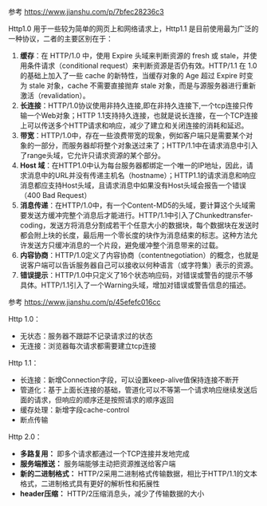 参考 https://www.jianshu.com/p/7bfec28236c3

Http1.0 用于一些较为简单的网页上和网络请求上，Http1.1 是目前使用最为广泛的一种协议，二者的主要区别在于：

1. **缓存**：在 HTTP/1.0 中，使用 Expire 头域来判断资源的 fresh 或 stale，并使用条件请求（conditional request）来判断资源是否仍有效。HTTP/1.1 在 1.0 的基础上加入了一些 cache 的新特性，当缓存对象的 Age 超过 Expire 时变为 stale 对象，cache 不需要直接抛弃 stale 对象，而是与源服务器进行重新激活（revalidation）。
2. **长连接**：HTTP/1.0协议使用非持久连接,即在非持久连接下,一个tcp连接只传输一个Web对象；HTTP 1.1支持持久连接，也就是说长连接，在一个TCP连接上可以传送多个HTTP请求和响应，减少了建立和关闭连接的消耗和延迟。
3. **带宽**：HTTP/1.0中，存在一些浪费带宽的现象，例如客户端只是需要某个对象的一部分，而服务器却将整个对象送过来了；HTTP/1.1中在请求消息中引入了range头域，它允许只请求资源的某个部分。
4. **Host 域**：在HTTP1.0中认为每台服务器都绑定一个唯一的IP地址，因此，请求消息中的URL并没有传递主机名（hostname）；HTTP1.1的请求消息和响应消息都应支持Host头域，且请求消息中如果没有Host头域会报告一个错误（400 Bad Request）
5. **消息传递**：在HTTP/1.0中，有一个Content-MD5的头域，要计算这个头域需要发送方缓冲完整个消息后才能进行。HTTP/1.1中引入了Chunkedtransfer-coding，发送方将消息分割成若干个任意大小的数据块，每个数据块在发送时都会附上块的长度，最后用一个零长度的块作为消息结束的标志。这种方法允许发送方只缓冲消息的一个片段，避免缓冲整个消息带来的过载。
6. **内容协商**：HTTP/1.0定义了内容协商（contentnegotiation）的概念，也就是说客户端可以告诉服务器自己可以接收以何种语言（或字符集）表示的资源。
7. **错误提示**：HTTP/1.0中只定义了16个状态响应码，对错误或警告的提示不够具体。HTTP/1.1引入了一个Warning头域，增加对错误或警告信息的描述。

参考 https://www.jianshu.com/p/45efefc016cc

Http 1.0：

- 无状态：服务器不跟踪不记录请求过的状态
- 无连接：浏览器每次请求都需要建立tcp连接

Http 1.1：

- 长连接：新增Connection字段，可以设置keep-alive值保持连接不断开
- 管道化：基于上面长连接的基础，管道化可以不等第一个请求响应继续发送后面的请求，但响应的顺序还是按照请求的顺序返回
- 缓存处理：新增字段cache-control
- 断点传输

Http 2.0：

- **多路复用：** 即多个请求都通过一个TCP连接并发地完成
- **服务端推送：** 服务端能够主动把资源推送给客户端
- **新的二进制格式：** HTTP/2采用二进制格式传输数据，相比于HTTP/1.1的文本格式，二进制格式具有更好的解析性和拓展性
- **header压缩：** HTTP/2压缩消息头，减少了传输数据的大小


